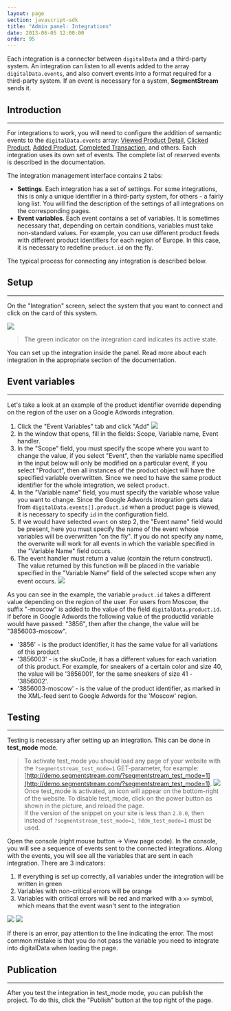 ```yaml
---
layout: page
section: javascript-sdk
title: "Admin panel: Integrations"
date: 2013-06-05 12:00:00
order: 95
---
```


Each integration is a connector between `digitalData` and a third-party system. An integration can listen to all events added to the array `digitalData.events`, and also convert events into a format required for a third-party system. If an event is necessary for a system, **SegmentStream** sends it.

##  Introduction
------
For integrations to work, you will need to configure the addition of semantic events to the `digitalData.events` array: [Viewed Product Detail](/events/viewed-product-detail), [Clicked Product](/events/clicked-product), [Added Product](/events/added-product), [Completed Transaction](/events/completed-transaction), and others. Each integration uses its own set of events. The complete list of reserved events is described in the documentation.

The integration management interface contains 2 tabs:
 - **Settings**. Each integration has a set of settings. For some integrations, this is only a unique identifier in a third-party system, for others - a fairly long list. You will find the description of the settings of all integrations on the corresponding pages.
 - **Event variables**. Each event contains a set of variables. It is sometimes necessary that, depending on certain conditions, variables must take non-standard values. For example, you can use different product feeds with different product identifiers for each region of Europe. In this case, it is necessary to redefine `product.id` on the fly.

The typical process for connecting any integration is described below.

##  Setup
------
On the "Integration" screen, select the system that you want to connect and click on the card of this system.

![](/img/integrations.1.png)

> The green indicator on the integration card indicates its active state.

You can set up the integration inside the panel. Read more about each integration in the appropriate section of the documentation.

##  Event variables
------
Let's take a look at an example of the product identifier override depending on the region of the user on a Google Adwords integration.
1. Click the "Event Variables" tab and click "Add"
  ![](/img/integrations.4.png)
2. In the window that opens, fill in the fields: Scope, Variable name, Event handler.
3. In the "Scope" field, you must specify the scope where you want to change the value, if you select "Event", then the variable name specified in the input below will only be modified on a particular event, if you select "Product", then all instances of the product object will have the specified variable overwritten. Since we need to have the same product identifier for the whole integration, we select `product`.
4. In the "Variable name" field, you must specify the variable whose value you want to change. Since the Google Adwords integration gets data from `digitalData.events[].product.id` when a product page is viewed, it is necessary to specify `id` in the configuration field.
5. If we would have selected `event` on step 2, the "Event name" field would be present, here you must specify the name of the event whose variables will be overwritten "on the fly". If you do not specify any name, the overwrite will work for all events in which the variable specified in the "Variable Name" field occurs.
6. The event handler must return a value (contain the return construct). The value returned by this function will be placed in the variable specified in the "Variable Name" field of the selected scope when any event occurs.
  ![](/img/integrations.5.png)

As you can see in the example, the variable `product.id` takes a different value depending on the region of the user. For users from Moscow, the suffix "-moscow" is added to the value of the field `digitalData.product.id`.
If before in Google Adwords the following value of the productId variable would have passed: "3856", then after the change, the value will be "3856003-moscow".

 - '3856' - is the product identifier, it has the same value for all variations of this product
 - '3856003' - is the skuCode, it has a different values for each variation of this product. For example, for sneakers of a certain color and size 40, the value will be '3856001', for the same sneakers of size 41 - '3856002'.
 - '3856003-moscow' - is the value of the product identifier, as marked in the XML-feed sent to Google Adwords for the 'Moscow' region.

##  Testing
------
Testing is necessary after setting up an integration. This can be done in **test_mode** mode.

> To activate test_mode you should load any page of your website with the `?segmentstream_test_mode=1` GET-parameter, for example: [http://demo.segmentstream.com/?segmentstream_test_mode=1](http://demo.segmentstream.com/?segmentstream_test_mode=1).
> ![](/img/integrations.testmode.png)
> Once test_mode is activated, an icon will appear on the bottom-right of the website.
> To disable test_mode, click on the power button as shown in the picture, and reload the page.
<br>If the version of the snippet on your site is less than `2.0.0`, then instead of `?segmentstream_test_mode=1`, `?ddm_test_mode=1` must be used.

Open the console (right mouse button -> View page code). In the console, you will see a sequence of events sent to the connected integrations. Along with the events, you will see all the variables that are sent in each integration. There are 3 indicators:
1. If everything is set up correctly, all variables under the integration will be written in green
2. Variables with non-critical errors will be orange
3. Variables with critical errors will be red and marked with a `x>` symbol, which means that the event wasn't sent to the integration

 ![](/img/integrations.2.png)
 ![](/img/integrations.3.png)

If there is an error, pay attention to the line indicating the error. The most common mistake is that you do not pass the variable you need to integrate into digitalData when loading the page.

##  Publication
------
After you test the integration in test_mode mode, you can publish the project. To do this, click the "Publish" button at the top right of the page.
